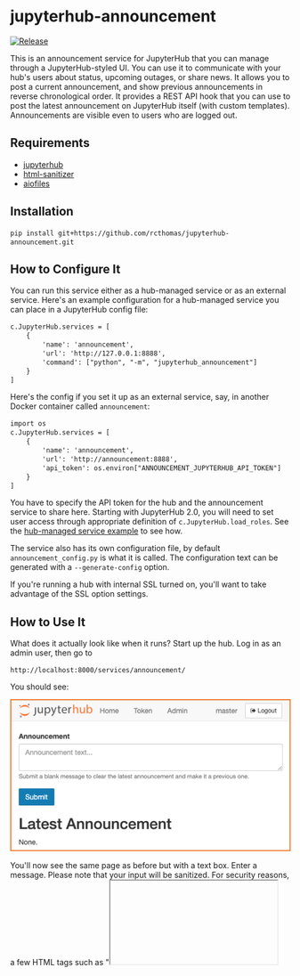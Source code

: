 # jupyterhub-announcement

[![Release](https://img.shields.io/github/v/release/rcthomas/jupyterhub-announcement.svg)](https://github.com/rcthomas/jupyterhub-announcement/releases/latest)

This is an announcement service for JupyterHub that you can manage through a JupyterHub-styled UI.
You can use it to communicate with your hub's users about status, upcoming outages, or share news.
It allows you to post a current announcement, and show previous announcements in reverse chronological order.
It provides a REST API hook that you can use to post the latest announcement on JupyterHub itself (with custom templates).
Announcements are visible even to users who are logged out.

## Requirements

* [jupyterhub](https://pypi.org/project/jupyterhub/)
* [html-sanitizer](https://pypi.org/project/html-sanitizer/)
* [aiofiles](https://pypi.org/project/aiofiles/)

## Installation

    pip install git+https://github.com/rcthomas/jupyterhub-announcement.git

## How to Configure It

You can run this service either as a hub-managed service or as an external service.
Here's an example configuration for a hub-managed service you can place in a JupyterHub config file:

    c.JupyterHub.services = [
        {
            'name': 'announcement',
            'url': 'http://127.0.0.1:8888',
            'command': ["python", "-m", "jupyterhub_announcement"]
        }
    ]

Here's the config if you set it up as an external service, say, in another Docker container called `announcement`:

    import os
    c.JupyterHub.services = [
        {
            'name': 'announcement',
            'url': 'http://announcement:8888',
            'api_token': os.environ["ANNOUNCEMENT_JUPYTERHUB_API_TOKEN"]
        }
    ]

You have to specify the API token for the hub and the announcement service to share here.
Starting with JupyterHub 2.0, you will need to set user access through appropriate definition of `c.JupyterHub.load_roles`.
See the [hub-managed service example](examples/hub-managed/README.md) to see how.

The service also has its own configuration file, by default `announcement_config.py` is what it is called.
The configuration text can be generated with a `--generate-config` option.

If you're running a hub with internal SSL turned on, you'll want to take advantage of the SSL option settings.

## How to Use It

What does it actually look like when it runs?
Start up the hub.
Log in as an admin user, then go to

    http://localhost:8000/services/announcement/

You should see:

![Admin view uninitialized](docs/resources/02-admin-view-uninitialized.png "Admin view uninitialized")

You'll now see the same page as before but with a text box.
Enter a message. Please note that your input will be sanitized.
For security reasons, a few HTML tags such as "<iframe>" or "<script>" will be automatically removed.

![Admin view filling out](docs/resources/03-admin-view-filling-out.png "Admin view filling out")

That becomes the Latest Announcement.

![Admin view filled out](docs/resources/04-admin-view-filled-out.png "Admin view filled out")

If you enter an empty message, it clears that message and demotes it to a Previous Announcement.

![Admin view cleared](docs/resources/05-admin-view-cleared.png "Admin view cleared")

Go on.  Add a few more.  Then log out.
Now log in using a test user who is not an admin.
Point back at the announcement page and there you see all these wonderful communications your friendly admin sent to you.

![User view](docs/resources/06-user-view.png "User view")

Log out again and have a look.
You can see them even if you're logged out.

## REST Endpoint

Use the `/services/announcement/latest` endpoint to get the latest announcement in JSON form.
You can make a call out to the service to get the announcement from the hub, if you customize the page template.
Users may like that.
If the latest announcement has been cleared or there are no announcements yet, an empty announcement will be returned.

Here are more details on how you can use the REST endpoint in a custom template.
This example extends the JupyterHub `page.html` template to make a little AJAX call to the announcement service.
To make it work you must 

1. Create a directory somewhere the hub can reach, let's use `/opt/templates` for instance.
1. Add the template to `/opt/templates/page.html`
1. Finally, set `c.JupyterHub.template_paths = ["/opt/templates"]` in your JupyterHub configuration file.

Note the first line that says we are [extending a template.](https://jupyterhub.readthedocs.io/en/stable/reference/templates.html#extending-templates)

    {% extends "templates/page.html" %}
    {% block announcement %}
    <div class="container announcement"></div>
    {% endblock %}

    {% block script %}
    {{ super() }}
    <script>
    $.get("/services/announcement/latest", function(data) {
      var announcement = data["announcement"];
      if(announcement) {
        $(".announcement").html(`<div class="panel panel-warning">
          <div class="panel-heading">
            <h3 class="panel-title">Announcement</h3>
          </div>
          <div class="panel-body text-center announcement">
            ${announcement}
          </div>       
        </div>`);
      }
    });
    </script>
    {% endblock %}

**BE CAREFUL** It should be pretty clear at this point that you want to ensure your admins can be trusted!

## Fixed Message

There's a hook in the configuration that lets you add a custom message above all the annoucements.
A good use for this message would be to include a link to a more general system status or message of the day (MOTD) page.

## Announcement Lifetime

Announcements are retained in the queue for up to some configurable lifetime in days.
After that they are purged automatically.
By default announcements stay in the queue for a week.

## Persisted Announcements

By default the service does nothing to persist announcements.
You can change this behavior by specifying `persist_path` for the `AnnouncementQueue` object.
If this is set, then at start up the service will read this file and try to initialize the queue with its contents.
If it is set but the file doesn't exist, that's OK, the queue just starts off empty.
On update, the file is over-written to reflect the current state of the queue.
This way if the service is restarted, those old announcements aren't lost.
The persistence file is just JSON.
**BE CERTAIN** access to this file is protected! 
